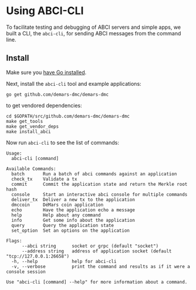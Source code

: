 # Using ABCI-CLI

To facilitate testing and debugging of ABCI servers and simple apps, we
built a CLI, the `abci-cli`, for sending ABCI messages from the command
line.

## Install

Make sure you [have Go installed](https://golang.org/doc/install).

Next, install the `abci-cli` tool and example applications:

    go get github.com/demars-dmc/demars-dmc

to get vendored dependencies:

    cd $GOPATH/src/github.com/demars-dmc/demars-dmc
    make get_tools
    make get_vendor_deps
    make install_abci

Now run `abci-cli` to see the list of commands:

    Usage:
      abci-cli [command]

    Available Commands:
      batch       Run a batch of abci commands against an application
      check_tx    Validate a tx
      commit      Commit the application state and return the Merkle root hash
      console     Start an interactive abci console for multiple commands
      deliver_tx  Deliver a new tx to the application
      dmccoin     DéMars coin application
      echo        Have the application echo a message
      help        Help about any command
      info        Get some info about the application
      query       Query the application state
      set_option  Set an options on the application

    Flags:
          --abci string      socket or grpc (default "socket")
          --address string   address of application socket (default "tcp://127.0.0.1:26658")
      -h, --help             help for abci-cli
      -v, --verbose          print the command and results as if it were a console session

    Use "abci-cli [command] --help" for more information about a command.
<!--
## KVStore - First Example

The `abci-cli` tool lets us send ABCI messages to our application, to
help build and debug them.

The most important messages are `deliver_tx`, `check_tx`, and `commit`,
but there are others for convenience, configuration, and information
purposes.

We'll start a kvstore application, which was installed at the same time
as `abci-cli` above. The kvstore just stores transactions in a merkle
tree.

Its code can be found
[here](https://github.com/tendermint/tendermint/blob/develop/abci/cmd/abci-cli/abci-cli.go)
and looks like:

    func cmdKVStore(cmd *cobra.Command, args []string) error {
        logger := log.NewTMLogger(log.NewSyncWriter(os.Stdout))

        // Create the application - in memory or persisted to disk
        var app types.Application
        if flagPersist == "" {
            app = kvstore.NewKVStoreApplication()
        } else {
            app = kvstore.NewPersistentKVStoreApplication(flagPersist)
            app.(*kvstore.PersistentKVStoreApplication).SetLogger(logger.With("module", "kvstore"))
        }

        // Start the listener
        srv, err := server.NewServer(flagAddrD, flagAbci, app)
        if err != nil {
            return err
        }
        srv.SetLogger(logger.With("module", "abci-server"))
        if err := srv.Start(); err != nil {
            return err
        }

        // Wait forever
        cmn.TrapSignal(func() {
            // Cleanup
            srv.Stop()
        })
        return nil
    }

Start by running:

    abci-cli kvstore

And in another terminal, run

    abci-cli echo hello
    abci-cli info

You'll see something like:

    -> data: hello
    -> data.hex: 68656C6C6F

and:

    -> data: {"size":0}
    -> data.hex: 7B2273697A65223A307D

An ABCI application must provide two things:

-   a socket server
-   a handler for ABCI messages

When we run the `abci-cli` tool we open a new connection to the
application's socket server, send the given ABCI message, and wait for a
response.

The server may be generic for a particular language, and we provide a
[reference implementation in
Golang](https://github.com/tendermint/tendermint/tree/develop/abci/server). See the
[list of other ABCI implementations](./ecosystem.html) for servers in
other languages.

The handler is specific to the application, and may be arbitrary, so
long as it is deterministic and conforms to the ABCI interface
specification.

So when we run `abci-cli info`, we open a new connection to the ABCI
server, which calls the `Info()` method on the application, which tells
us the number of transactions in our Merkle tree.

Now, since every command opens a new connection, we provide the
`abci-cli console` and `abci-cli batch` commands, to allow multiple ABCI
messages to be sent over a single connection.

Running `abci-cli console` should drop you in an interactive console for
speaking ABCI messages to your application.

Try running these commands:

    > echo hello
    -> code: OK
    -> data: hello
    -> data.hex: 0x68656C6C6F

    > info
    -> code: OK
    -> data: {"size":0}
    -> data.hex: 0x7B2273697A65223A307D

    > commit
    -> code: OK
    -> data.hex: 0x0000000000000000

    > deliver_tx "abc"
    -> code: OK

    > info
    -> code: OK
    -> data: {"size":1}
    -> data.hex: 0x7B2273697A65223A317D

    > commit
    -> code: OK
    -> data.hex: 0x0200000000000000

    > query "abc"
    -> code: OK
    -> log: exists
    -> height: 0
    -> value: abc
    -> value.hex: 616263

    > deliver_tx "def=xyz"
    -> code: OK

    > commit
    -> code: OK
    -> data.hex: 0x0400000000000000

    > query "def"
    -> code: OK
    -> log: exists
    -> height: 0
    -> value: xyz
    -> value.hex: 78797A

Note that if we do `deliver_tx "abc"` it will store `(abc, abc)`, but if
we do `deliver_tx "abc=efg"` it will store `(abc, efg)`.

Similarly, you could put the commands in a file and run
`abci-cli --verbose batch < myfile`.

## Counter - Another Example

Now that we've got the hang of it, let's try another application, the
"counter" app.

Like the kvstore app, its code can be found
[here](https://github.com/tendermint/tendermint/blob/master/abci/cmd/abci-cli/abci-cli.go)
and looks like:

    func cmdCounter(cmd *cobra.Command, args []string) error {

        app := counter.NewCounterApplication(flagSerial)

        logger := log.NewTMLogger(log.NewSyncWriter(os.Stdout))

        // Start the listener
        srv, err := server.NewServer(flagAddrC, flagAbci, app)
        if err != nil {
            return err
        }
        srv.SetLogger(logger.With("module", "abci-server"))
        if err := srv.Start(); err != nil {
            return err
        }

        // Wait forever
        cmn.TrapSignal(func() {
            // Cleanup
            srv.Stop()
        })
        return nil
    }

The counter app doesn't use a Merkle tree, it just counts how many times
we've sent a transaction, asked for a hash, or committed the state. The
result of `commit` is just the number of transactions sent.

This application has two modes: `serial=off` and `serial=on`.

When `serial=on`, transactions must be a big-endian encoded incrementing
integer, starting at 0.

If `serial=off`, there are no restrictions on transactions.

We can toggle the value of `serial` using the `set_option` ABCI message.

When `serial=on`, some transactions are invalid. In a live blockchain,
transactions collect in memory before they are committed into blocks. To
avoid wasting resources on invalid transactions, ABCI provides the
`check_tx` message, which application developers can use to accept or
reject transactions, before they are stored in memory or gossipped to
other peers.

In this instance of the counter app, `check_tx` only allows transactions
whose integer is greater than the last committed one.

Let's kill the console and the kvstore application, and start the
counter app:

    abci-cli counter

In another window, start the `abci-cli console`:

    > set_option serial on
    -> code: OK
    -> log: OK (SetOption doesn't return anything.)

    > check_tx 0x00
    -> code: OK

    > check_tx 0xff
    -> code: OK

    > deliver_tx 0x00
    -> code: OK

    > check_tx 0x00
    -> code: BadNonce
    -> log: Invalid nonce. Expected >= 1, got 0

    > deliver_tx 0x01
    -> code: OK

    > deliver_tx 0x04
    -> code: BadNonce
    -> log: Invalid nonce. Expected 2, got 4

    > info
    -> code: OK
    -> data: {"hashes":0,"txs":2}
    -> data.hex: 0x7B22686173686573223A302C22747873223A327D

This is a very simple application, but between `counter` and `kvstore`,
its easy to see how you can build out arbitrary application states on
top of the ABCI. [Hyperledger's
Burrow](https://github.com/hyperledger/burrow) also runs atop ABCI,
bringing with it Ethereum-like accounts, the Ethereum virtual-machine,
Monax's permissioning scheme, and native contracts extensions.

But the ultimate flexibility comes from being able to write the
application easily in any language.

We have implemented the counter in a number of languages [see the
example directory](https://github.com/tendermint/tendermint/tree/develop/abci/example).

To run the Node JS version, `cd` to `example/js` and run

    node app.js

(you'll have to kill the other counter application process). In another
window, run the console and those previous ABCI commands. You should get
the same results as for the Go version.

## Bounties

Want to write the counter app in your favorite language?! We'd be happy
to add you to our [ecosystem](https://tendermint.com/ecosystem)! We're
also offering [bounties](https://hackerone.com/tendermint/) for
implementations in new languages!

The `abci-cli` is designed strictly for testing and debugging. In a real
deployment, the role of sending messages is taken by Tendermint, which
connects to the app using three separate connections, each with its own
pattern of messages.

For more information, see the [application developers
guide](./app-development.md). For examples of running an ABCI app with
Tendermint, see the [getting started guide](./getting-started.md).
Next is the ABCI specification.
-->
